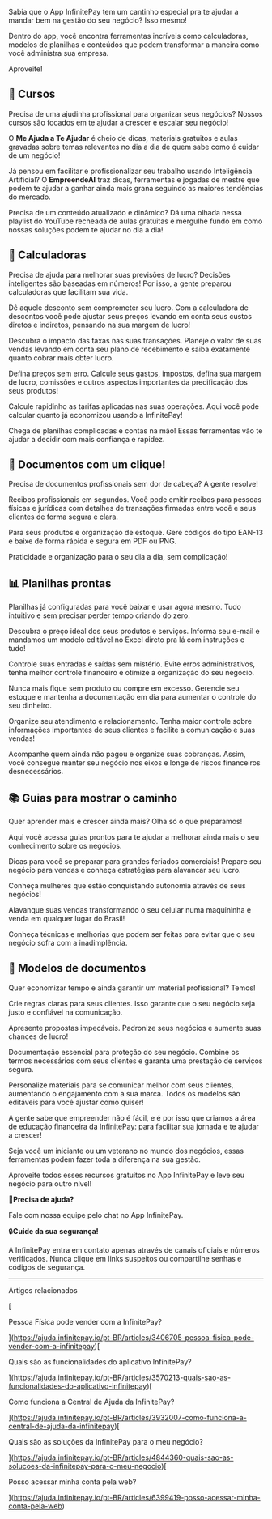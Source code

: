 Sabia que o App InfinitePay tem um cantinho especial pra te ajudar a mandar bem na gestão do seu negócio? Isso mesmo!

Dentro do app, você encontra ferramentas incríveis como calculadoras, modelos de planilhas e conteúdos que podem transformar a maneira como você administra sua empresa.

Aproveite!

## **🏫 Cursos**

Precisa de uma ajudinha profissional para organizar seus negócios? Nossos cursos são focados em te ajudar a crescer e escalar seu negócio!

O **Me Ajuda a Te Ajudar** é cheio de dicas, materiais gratuitos e aulas gravadas sobre temas relevantes no dia a dia de quem sabe como é cuidar de um negócio!

Já pensou em facilitar e profissionalizar seu trabalho usando Inteligência Artificial? O **EmpreendeAI** traz dicas, ferramentas e jogadas de mestre que podem te ajudar a ganhar ainda mais grana seguindo as maiores tendências do mercado.

Precisa de um conteúdo atualizado e dinâmico? Dá uma olhada nessa playlist do YouTube recheada de aulas gratuitas e mergulhe fundo em como nossas soluções podem te ajudar no dia a dia!

## **🧮 Calculadoras**

Precisa de ajuda para melhorar suas previsões de lucro? Decisões inteligentes são baseadas em números! Por isso, a gente preparou calculadoras que facilitam sua vida.

Dê aquele desconto sem comprometer seu lucro. Com a calculadora de descontos você pode ajustar seus preços levando em conta seus custos diretos e indiretos, pensando na sua margem de lucro!

Descubra o impacto das taxas nas suas transações. Planeje o valor de suas vendas levando em conta seu plano de recebimento e saiba exatamente quanto cobrar mais obter lucro.

Defina preços sem erro. Calcule seus gastos, impostos, defina sua margem de lucro, comissões e outros aspectos importantes da precificação dos seus produtos!

Calcule rapidinho as tarifas aplicadas nas suas operações. Aqui você pode calcular quanto já economizou usando a InfinitePay!

Chega de planilhas complicadas e contas na mão! Essas ferramentas vão te ajudar a decidir com mais confiança e rapidez.

## **📄 Documentos com um clique!**

Precisa de documentos profissionais sem dor de cabeça? A gente resolve!

Recibos profissionais em segundos. Você pode emitir recibos para pessoas físicas e jurídicas com detalhes de transações firmadas entre você e seus clientes de forma segura e clara.

Para seus produtos e organização de estoque. Gere códigos do tipo EAN-13 e baixe de forma rápida e segura em PDF ou PNG.

Praticidade e organização para o seu dia a dia, sem complicação!

## **📊 Planilhas prontas**

Planilhas já configuradas para você baixar e usar agora mesmo. Tudo intuitivo e sem precisar perder tempo criando do zero.

Descubra o preço ideal dos seus produtos e serviços. Informa seu e-mail e mandamos um modelo editável no Excel direto pra lá com instruções e tudo!

Controle suas entradas e saídas sem mistério. Evite erros administrativos, tenha melhor controle financeiro e otimize a organização do seu negócio.

Nunca mais fique sem produto ou compre em excesso. Gerencie seu estoque e mantenha a documentação em dia para aumentar o controle do seu dinheiro.

Organize seu atendimento e relacionamento. Tenha maior controle sobre informações importantes de seus clientes e facilite a comunicação e suas vendas!

Acompanhe quem ainda não pagou e organize suas cobranças. Assim, você consegue manter seu negócio nos eixos e longe de riscos financeiros desnecessários.

## **📚 Guias para mostrar o caminho**

Quer aprender mais e crescer ainda mais? Olha só o que preparamos!

Aqui você acessa guias prontos para te ajudar a melhorar ainda mais o seu conhecimento sobre os negócios.

Dicas para você se preparar para grandes feriados comerciais! Prepare seu negócio para vendas e conheça estratégias para alavancar seu lucro.

Conheça mulheres que estão conquistando autonomia através de seus negócios!

Alavanque suas vendas transformando o seu celular numa maquininha e venda em qualquer lugar do Brasil!

Conheça técnicas e melhorias que podem ser feitas para evitar que o seu negócio sofra com a inadimplência.

## **📝 Modelos de documentos**

Quer economizar tempo e ainda garantir um material profissional? Temos!

Crie regras claras para seus clientes. Isso garante que o seu negócio seja justo e confiável na comunicação.

Apresente propostas impecáveis. Padronize seus negócios e aumente suas chances de lucro!

Documentação essencial para proteção do seu negócio. Combine os termos necessários com seus clientes e garanta uma prestação de serviços segura.

Personalize materiais para se comunicar melhor com seus clientes, aumentando o engajamento com a sua marca. Todos os modelos são editáveis para você ajustar como quiser!

A gente sabe que empreender não é fácil, e é por isso que criamos a área de educação financeira da InfinitePay: para facilitar sua jornada e te ajudar a crescer!

Seja você um iniciante ou um veterano no mundo dos negócios, essas ferramentas podem fazer toda a diferença na sua gestão.

Aproveite todos esses recursos gratuitos no App InfinitePay e leve seu negócio para outro nível!

🔔**Precisa de ajuda?**

Fale com nossa equipe pelo chat no App InfinitePay.

🔒**Cuide da sua segurança!**

A InfinitePay entra em contato apenas através de canais oficiais e números verificados. Nunca clique em links suspeitos ou compartilhe senhas e códigos de segurança.

___

Artigos relacionados

[

Pessoa Física pode vender com a InfinitePay?

](https://ajuda.infinitepay.io/pt-BR/articles/3406705-pessoa-fisica-pode-vender-com-a-infinitepay)[

Quais são as funcionalidades do aplicativo InfinitePay?

](https://ajuda.infinitepay.io/pt-BR/articles/3570213-quais-sao-as-funcionalidades-do-aplicativo-infinitepay)[

Como funciona a Central de Ajuda da InfinitePay?

](https://ajuda.infinitepay.io/pt-BR/articles/3932007-como-funciona-a-central-de-ajuda-da-infinitepay)[

Quais são as soluções da InfinitePay para o meu negócio?

](https://ajuda.infinitepay.io/pt-BR/articles/4844360-quais-sao-as-solucoes-da-infinitepay-para-o-meu-negocio)[

Posso acessar minha conta pela web?

](https://ajuda.infinitepay.io/pt-BR/articles/6399419-posso-acessar-minha-conta-pela-web)